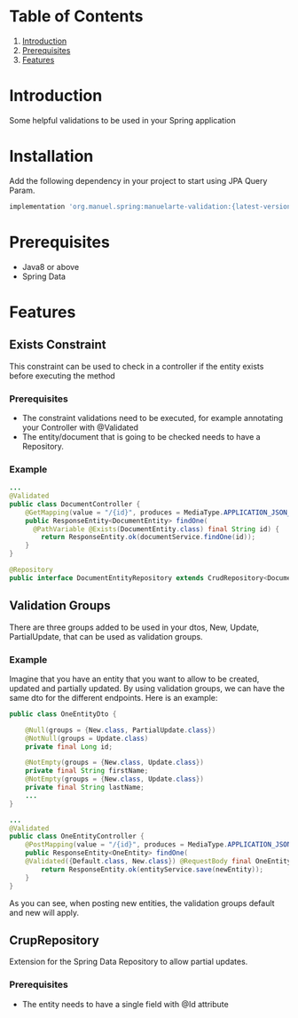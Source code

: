 # Table of Contents
1. [Introduction](#introduction)
2. [Prerequisites](#prerequisites)
3. [Features](#features)

# Introduction

Some helpful validations to be used in your Spring application

# Installation

Add the following dependency in your project to start using JPA Query Param.

```bash
implementation 'org.manuel.spring:manuelarte-validation:{latest-version}'
```

# Prerequisites

- Java8 or above
- Spring Data

# Features

## Exists Constraint

This constraint can be used to check in a controller if the entity exists before executing the method

### Prerequisites

- The constraint validations need to be executed, for example annotating your Controller with @Validated
- The entity/document that is going to be checked needs to have a Repository.

### Example

```java
...
@Validated
public class DocumentController {
    @GetMapping(value = "/{id}", produces = MediaType.APPLICATION_JSON_VALUE)
    public ResponseEntity<DocumentEntity> findOne(
      @PathVariable @Exists(DocumentEntity.class) final String id) {
        return ResponseEntity.ok(documentService.findOne(id));
    }
}

@Repository
public interface DocumentEntityRepository extends CrudRepository<DocumentEntity, Long> {}
```

## Validation Groups

There are three groups added to be used in your dtos, New, Update, PartialUpdate, that can be used
as validation groups.

### Example

Imagine that you have an entity that you want to allow to be created, updated and partially updated.
By using validation groups, we can have the same dto for the different endpoints. Here is an example:

```java
public class OneEntityDto {

    @Null(groups = {New.class, PartialUpdate.class})
    @NotNull(groups = Update.class)
    private final Long id;

    @NotEmpty(groups = {New.class, Update.class})
    private final String firstName;
    @NotEmpty(groups = {New.class, Update.class})
    private final String lastName;
    ...
}

...
@Validated
public class OneEntityController {
    @PostMapping(value = "/{id}", produces = MediaType.APPLICATION_JSON_VALUE)
    public ResponseEntity<OneEntity> findOne(
    @Validated({Default.class, New.class}) @RequestBody final OneEntity newEntity) {
        return ResponseEntity.ok(entityService.save(newEntity));
    }
}
```

As you can see, when posting new entities, the validation groups default and new will apply.

## CrupRepository

Extension for the Spring Data Repository to allow partial updates.

### Prerequisites

- The entity needs to have a single field with @Id attribute